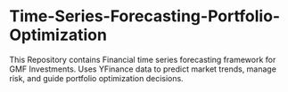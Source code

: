 # Time-Series-Forecasting-Portfolio-Optimization
This Repository contains Financial time series forecasting framework for GMF Investments. Uses YFinance data to predict market trends, manage risk, and guide portfolio optimization decisions.
